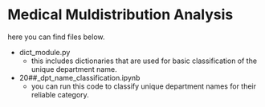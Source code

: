 # Medical Muldistribution Analysis
here you can find files below.
- dict_module.py
    - this includes dictionaries that are used for basic classification of the unique department name.
- 20##_dpt_name_classification.ipynb
    - you can run this code to classify unique department names for their reliable category.